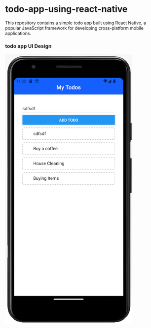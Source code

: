 # todo-app-using-react-native
This repository contains a simple todo app built using React Native, a popular JavaScript framework for developing cross-platform mobile applications. 
### todo app UI Design
![Todo app UI design](https://github.com/abdulahadmansoori/todo-app-using-react-native/blob/main/todo%20app%20using%20react%20native.png)